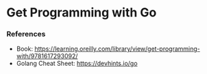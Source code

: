 Get Programming with Go
=======================


### References

* Book: https://learning.oreilly.com/library/view/get-programming-with/9781617293092/
* Golang Cheat Sheet: https://devhints.io/go